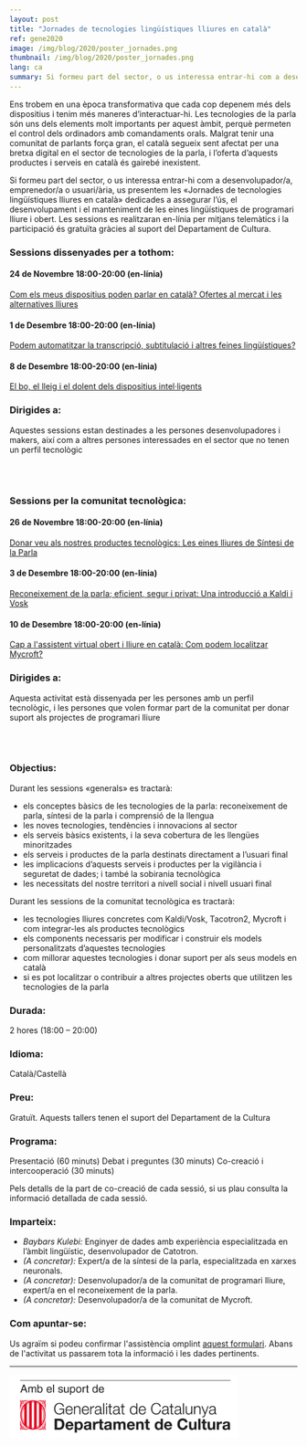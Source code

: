 ```yaml
---
layout: post
title: "Jornades de tecnologies lingüístiques lliures en català"
ref: gene2020
image: /img/blog/2020/poster_jornades.png
thumbnail: /img/blog/2020/poster_jornades.png
lang: ca
summary: Si formeu part del sector, o us interessa entrar-hi com a desenvolupador/a, emprenedor/a o usuari/ària, us presentem les «Jornades de tecnologies lingüístiques lliures en català» dedicades a assegurar l’ús, el desenvolupament i el manteniment de les eines lingüístiques de programari lliure i obert.
---
```


Ens trobem en una època transformativa que cada cop depenem més dels dispositius i tenim més maneres d’interactuar-hi. Les tecnologies de la parla són uns dels elements molt importants per aquest àmbit, perquè permeten el control dels ordinadors amb comandaments orals. Malgrat tenir una comunitat de parlants força gran, el català segueix sent afectat per una bretxa digital en el sector de tecnologies de la parla, i l’oferta d’aquests productes i serveis en català és gairebé inexistent.

Si formeu part del sector, o us interessa entrar-hi com a desenvolupador/a, emprenedor/a o usuari/ària, us presentem les «Jornades de tecnologies lingüístiques lliures en català» dedicades a assegurar l’ús, el desenvolupament i el manteniment de les eines lingüístiques de programari lliure i obert. Les sessions es realitzaran en-línia per mitjans telemàtics i la participació és gratuïta gràcies al suport del Departament de Cultura.

### Sessions dissenyades per a tothom:
#### 24 de Novembre 18:00-20:00 (en-línia)
[Com els meus dispositius poden parlar en català? Ofertes al mercat i les alternatives lliures][24N]

#### 1 de Desembre 18:00-20:00 (en-línia)
[Podem automatitzar la transcripció, subtitulació i altres feines lingüístiques?][1D]

#### 8 de Desembre 18:00-20:00 (en-línia)
[El bo, el lleig i el dolent dels dispositius intel·ligents][8D]

### Dirigides a:
Aquestes sessions estan destinades a les persones desenvolupadores i makers, així com a altres persones interessades en el sector que no tenen un perfil tecnològic

<br/>
<br/>

### Sessions per la comunitat tecnològica:
#### 26 de Novembre 18:00-20:00 (en-línia)
[Donar veu als nostres productes tecnològics: Les eines lliures de Síntesi de la Parla][26N]

#### 3 de Desembre 18:00-20:00 (en-línia)
[Reconeixement de la parla; eficient, segur i privat: Una introducció a Kaldi i Vosk][3D]

#### 10 de Desembre 18:00-20:00 (en-línia)
[Cap a l'assistent virtual obert i lliure en català: Com podem localitzar Mycroft?][10D]

### Dirigides a:
Aquesta activitat està dissenyada per les persones amb un perfil tecnològic, i les persones que volen  formar part de la comunitat per donar suport als projectes de programari lliure

<br/>
<br/>


### Objectius:
Durant les sessions «generals» es tractarà:
* els conceptes bàsics de les tecnologies de la parla: reconeixement de parla, síntesi de la parla i comprensió de la llengua
* les noves tecnologies, tendències i innovacions al sector
* els serveis bàsics existents, i la seva cobertura de les llengües minoritzades
* els serveis i productes de la parla destinats directament a l’usuari final
* les implicacions d’aquests serveis i productes per la vigilància i seguretat de dades; i també la sobirania tecnològica
* les necessitats del nostre territori a nivell social i nivell usuari final

Durant les sessions de la comunitat tecnològica es tractarà:
* les tecnologies lliures concretes com Kaldi/Vosk, Tacotron2, Mycroft i com integrar-les als productes tecnològics
* els components necessaris per modificar i construir els models personalitzats d’aquestes tecnologies 
* com millorar aquestes tecnologies i donar suport per als seus models en català
* si es pot localitzar o contribuir a altres projectes oberts que utilitzen les tecnologies de la parla

### Durada:
2 hores (18:00 – 20:00)

### Idioma:
Català/Castellà

### Preu:
Gratuït. Aquests tallers tenen el suport del Departament de la Cultura

### Programa:
Presentació (60 minuts) Debat i preguntes (30 minuts) Co-creació i intercooperació (30 minuts)

Pels detalls de la part de co-creació de cada sessió, si us plau consulta la informació detallada de cada sessió.

### Imparteix:
* _Baybars Kulebi:_ Enginyer de dades amb experiència especialitzada en l’àmbit lingüístic, desenvolupador de Catotron.
* _(A concretar):_ Expert/a de la síntesi de la parla, especialitzada en xarxes neuronals.
* _(A concretar):_ Desenvolupador/a de la comunitat de programari lliure, expert/a en el reconeixement de la parla.
* _(A concretar):_ Desenvolupador/a de la comunitat de Mycroft.

### Com apuntar-se:
Us agraïm si podeu confirmar l'assistència omplint [aquest formulari](https://limesurvey.collectivat.cat/index.php?r=survey/index&sid=494293&lang=ca). Abans de l'activitat us passarem tota la informació i les dades pertinents.

---
<img src="/img/logo_generalitat.png" width="400"/>

[24N]: /blog/2020-11-05-com-els-dispositius-poden-parlar-en-catala/
[26N]: /blog/2020-11-05-donar-veu-als-nostres-productes-tecnologics/
[1D]: /blog/2020-11-05-podem-automatitzar-la-transcripcio-subtitulacio/
[3D]: /blog/2020-11-05-reconeixement-de-la-parla-kaldi-vosk/
[8D]: /blog/2020-11-05-el-bo-lleig-dolent-dels-dispositius-intelligents/
[10D]: /blog/2020-11-05-com-podem-localitzar-mycroft/
